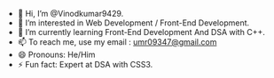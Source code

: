- 👋 Hi, I’m @Vinodkumar9429.
- 👀 I’m interested in Web Development / Front-End Development.
- 🌱 I’m currently learning Front-End Development And DSA with C++.
- 📫 To reach me, use my email : umr09347@gmail.com
- 😄 Pronouns: He/Him
- ⚡ Fun fact: Expert at DSA with CSS3.

<!---
Vinodkumar9429/Vinodkumar9429 is a ✨ special ✨ repository because its `README.md` (this file) appears on your GitHub profile.
You can click the Preview link to take a look at your changes.
--->
